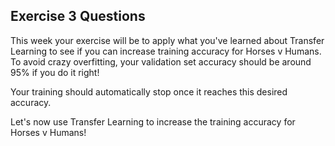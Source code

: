 ## Exercise 3 Questions

This week your exercise will be to apply what you've learned about Transfer Learning to see if you can increase training accuracy for Horses v Humans. To avoid crazy overfitting, your validation set accuracy should be around 95% if you do it right!

Your training should automatically stop once it reaches this desired accuracy.

Let's now use Transfer Learning to increase the training accuracy for Horses v Humans!
